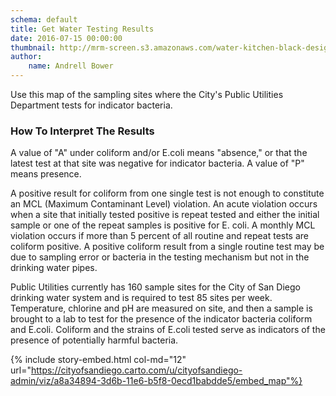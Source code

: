```yaml
---
schema: default
title: Get Water Testing Results
date: 2016-07-15 00:00:00
thumbnail: http://mrm-screen.s3.amazonaws.com/water-kitchen-black-design.jpg
author:
    name: Andrell Bower
---
```


Use this map of the sampling sites where the City's Public Utilities Department tests for indicator bacteria.

<h3> How To Interpret The Results </h3>

A value of "A" under coliform and/or E.coli means "absence," or that the latest test at that site was negative for indicator bacteria. A value of "P" means presence.

A positive result for coliform from one single test is not enough to constitute an MCL (Maximum Contaminant Level) violation. An acute violation occurs when a site that initially tested positive is repeat tested and either the initial sample or one of the repeat samples is positive for E. coli. A monthly MCL violation occurs if more than 5 percent of all routine and repeat tests are coliform positive. A positive coliform result from a single routine test may be due to sampling error or bacteria in the testing mechanism but not in the drinking water pipes.

Public Utilities currently has 160 sample sites for the City of San Diego drinking water system and is required to test 85 sites per week. Temperature, chlorine and pH are measured on site, and then a sample is brought to a lab to test for the presence of the indicator bacteria coliform and E.coli. Coliform and the strains of E.coli tested serve as indicators of the presence of potentially harmful bacteria.

{% include story-embed.html col-md="12" url="https://cityofsandiego.carto.com/u/cityofsandiego-admin/viz/a8a34894-3d6b-11e6-b5f8-0ecd1babdde5/embed_map"%}
